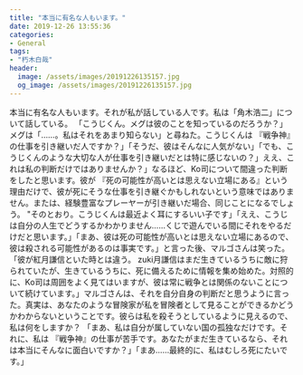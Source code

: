 ```yaml
---
title: "本当に有名な人もいます。"
date: 2019-12-26 13:55:36
categories:
- General
tags:
- "朽木白哉"
header:
  image: /assets/images/20191226135157.jpg
  og_image: /assets/images/20191226135157.jpg
---
```


本当に有名な人もいます。それが私が話している人です。私は「角木浩二」について話している。 「こうじくん。メグは彼のことを知っているのだろうか？」メグは「……。私はそれをあまり知らない」と尋ねた。こうじくんは 『戦争神』の仕事を引き継いだ人ですか？」「そうだ、彼はそんなに人気がない」「でも、こうじくんのような大切な人が仕事を引き継いだとは特に感じないの？」ええ、これは私の判断だけではありませんか？」なるほど、Ko司について間違った判断をしたと思います。彼が 『死の可能性が高いとは思えない立場にある』という理由だけで、彼が死にそうな仕事を引き継ぐかもしれないという意味ではありません。または、経験豊富なプレーヤーが引き継いだ場合、同じことになるでしょう。 &quot;そのとおり。こうじくんは最近よく耳にするいい子です」「ええ、こうじは自分の人生でどうするかわかりません……くじで遊んでいる間にそれをやるだけだと思います。」「まあ、彼は死の可能性が高いとは思えない立場にあるので、彼は殺される可能性があるのは事実です。」と言った後、マルゴさんは笑った。 「彼が紅月謙信といた時とは違う。 zuki月謙信はまだ生きているうちに敵に狩られていたが、生きているうちに、死に備えるために情報を集め始めた。対照的に、Ko司は周囲をよく見てはいますが、彼は常に戦争とは関係のないことについて続けています。」マルゴさんは、それを自分自身の判断だと思うように言った。真実は、あなたのような冒険家が私を冒険者として見ることができるかどうかわからないということです。彼らは私を殺そうとしているように見えるので、私は何をしますか？ 「まあ、私は自分が属していない国の孤独なだけです。それに、私は 『戦争神』の仕事が苦手です。あなたがまだ生きているなら、それは本当にそんなに面白いですか？」「まあ……最終的に、私はむしろ死にたいです。」
